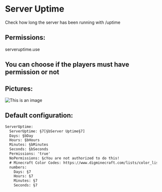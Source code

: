 # Server Uptime

Check how long the server has been running with /uptime
## Permissions:
serveruptime.use
## You can choose if the players must have permission or not

## Pictures:
![This is an image](https://i.imgur.com/W7bzA3B.png[/IMG])

## Default configuration:
```html
ServerUptime:
  ServerUptime: §7[§bServer Uptime§7]
  Days: §bDay
  Hours: §bHours
  Minutes: §bMinutes
  Seconds: §bSeconds
  Permissions: 'true'
  NoPermissions: §cYou are not authorized to do this!
  # Minecraft Color Codes: https://www.digminecraft.com/lists/color_list_pc.php
  numbers:
    Days: §7
    Hours: §7
    Minutes: §7
    Seconds: §7
```
